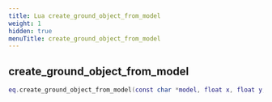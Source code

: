 ```yaml
---
title: Lua create_ground_object_from_model
weight: 1
hidden: true
menuTitle: create_ground_object_from_model
---
```

## create_ground_object_from_model
```lua
eq.create_ground_object_from_model(const char *model, float x, float y, float z, float h) -- void
```